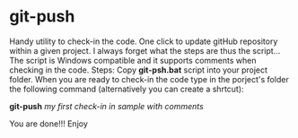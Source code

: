 # git-push
Handy utility to check-in the code.  One click to update gitHub repository within a given project.
I always forget what the steps are thus the script...
The script is Windows compatible and it supports comments when checking in the code.
Steps:
Copy <b>git-psh.bat</b> script into your project folder.
When you are ready to check-in the code type in the porject's folder the following command (alternatively  you can create a shrtcut):

<b>git-push</b> <I> my first check-in in sample with comments </I>

You are done!!!
Enjoy
